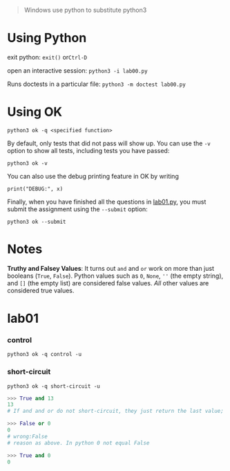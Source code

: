 > Windows use python to substitute python3

# Using Python

exit python: `exit()` or`Ctrl-D`

open an interactive session: `python3 -i lab00.py`

Runs doctests in a particular file: `python3 -m doctest lab00.py`

# Using OK

`python3 ok -q <specified function>`

By default, only tests that did not pass will show up. You can use the `-v` option to show all tests, including tests you have passed:

`python3 ok -v`

You can also use the debug printing feature in OK by writing

`print("DEBUG:", x)`

Finally, when you have finished all the questions in [lab01.py](https://inst.eecs.berkeley.edu/~cs61a/fa22/lab/lab01/lab01.py), you must submit the assignment using the `--submit` option:

`python3 ok --submit`

# Notes

**Truthy and Falsey Values**: It turns out `and` and `or` work on more than just booleans (`True`, `False`). Python values such as `0`, `None`, `''` (the empty string), and `[]` (the empty list) are considered false values. *All* other values are considered true values.



# lab01

### control

`python3 ok -q control -u`

### short-circuit

`python3 ok -q short-circuit -u`

```python
>>> True and 13
13
# If and and or do not short-circuit, they just return the last value; another way to remember this is that and and or always return the last thing they evaluate, whether they short circuit or not.
```

```python
>>> False or 0
0
# wrong:False
# reason as above. In python 0 not equal False
```

```python
>>> True and 0
0
```


